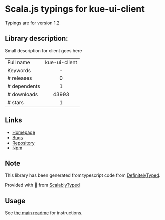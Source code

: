 
# Scala.js typings for kue-ui-client

Typings are for version 1.2

## Library description:
Small description for client goes here

|                    |                 |
| ------------------ | :-------------: |
| Full name          | kue-ui-client |
| Keywords           | - |
| # releases         | 0 |
| # dependents       | 1 |
| # downloads        | 43993 |
| # stars            | 1 |

## Links
- [Homepage](https://github.com/stonecircle/kue-ui#readme)
- [Bugs](https://github.com/stonecircle/kue-ui/issues)
- [Repository](https://github.com/stonecircle/kue-ui)
- [Npm](https://www.npmjs.com/package/kue-ui-client)
    


## Note
This library has been generated from typescript code from [DefinitelyTyped](https://definitelytyped.org).

Provided with :purple_heart: from [ScalablyTyped](https://github.com/oyvindberg/ScalablyTyped)

## Usage
See [the main readme](../../readme.md) for instructions.



